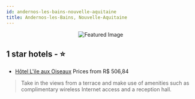 ```yaml
---
id: andernos-les-bains-nouvelle-aquitaine
title: Andernos-les-Bains, Nouvelle-Aquitaine
---
```


<center><img src="https://i.travelapi.com/hotels/13000000/12570000/12566800/12566735/92903c92_z.jpg" alt="Featured Image" /></center>


##  1 star hotels - ⭐️

-    [Hôtel L'ile aux Oiseaux](https://us.hurb.com/hotels/andernos-les-bains/hotel-l-ile-aux-oiseaux-JNP-JP858366?cmp=18055) Prices from R$ 506,84
   > Take in the views from a terrace and make use of amenities such as complimentary wireless Internet access and a reception hall.
